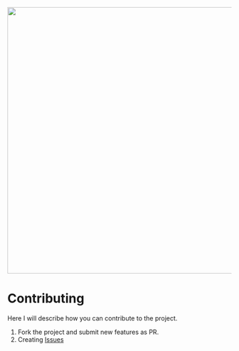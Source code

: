<p align="center"><a href="https://syntafin.dev" target="_blank"><img src="https://share.syntafin.de/github/dev_slogan.png" width="600" /></a></p>

# Contributing

Here I will describe how you can contribute to the project.

1. Fork the project and submit new features as PR.
2. Creating [Issues](issues)
